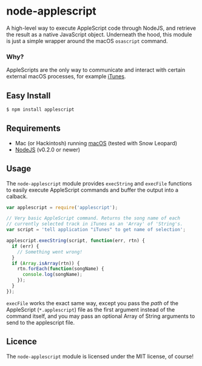 node-applescript
================

A high-level way to execute AppleScript code through NodeJS, and retrieve
the result as a native JavaScript object. Underneath the hood, this
module is just a simple wrapper around the macOS `osascript` command.

### Why?
AppleScripts are the only way to communicate and interact with certain
external macOS processes, for example [iTunes](http://www.itunes.com).

Easy Install
------------

``` bash
$ npm install applescript
```

Requirements
------------

 * Mac (or Hackintosh) running [macOS](https://www.apple.com/macos) (tested with Snow Leopard)
 * [NodeJS](http://nodejs.org) (v0.2.0 or newer)

Usage
-----

The `node-applescript` module provides `execString` and `execFile` functions
to easily execute AppleScript commands and buffer the output into a calback.

``` js
var applescript = require('applescript');

// Very basic AppleScript command. Returns the song name of each
// currently selected track in iTunes as an 'Array' of 'String's.
var script = 'tell application "iTunes" to get name of selection';

applescript.execString(script, function(err, rtn) {
  if (err) {
    // Something went wrong!
  }
  if (Array.isArray(rtn)) {
    rtn.forEach(function(songName) {
      console.log(songName);
    });
  }
});
```

`execFile` works the exact same way, except you pass the _path_ of the AppleScript
(`*.applescript`) file as the first argument instead of the command itself, and you
may pass an optional Array of String arguments to send to the applescript file.

Licence
-------

The `node-applescript` module is licensed under the MIT license, of course!
